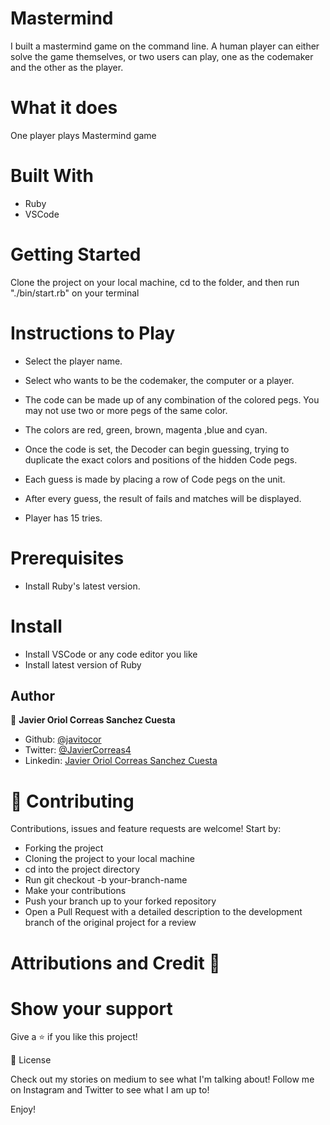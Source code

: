 # Mastermind
I built a mastermind game on the command line. A human player can either solve the game themselves, or two users can play, one as the codemaker and the other as the player.

# What it does
One player plays Mastermind game

# Built With
- Ruby
- VSCode

# Getting Started
Clone the project on your local machine, cd to the folder, and then run "./bin/start.rb" on your terminal

# Instructions to Play
- Select the player name.

- Select who wants to be the codemaker, the computer or a player.

- The code can be made up of any combination of the colored pegs. You may not use two or more pegs of the same color.

- The colors are red, green, brown, magenta ,blue and cyan.

- Once the code is set, the Decoder can begin guessing, trying to duplicate the exact colors and positions of the hidden Code pegs.

- Each guess is made by placing a row of Code pegs on the unit. 

- After every guess, the result of fails and matches will be displayed.

- Player has 15 tries.

# Prerequisites
- Install Ruby's latest version.

# Install
- Install VSCode or any code editor you like
- Install latest version of Ruby

## Author

👤 **Javier Oriol Correas Sanchez Cuesta**

- Github: [@javitocor](https://github.com/javitocor)
- Twitter: [@JavierCorreas4](https://twitter.com/JavierCorreas4)
- Linkedin: [Javier Oriol Correas Sanchez Cuesta](https://www.linkedin.com/in/javier-correas-sanchez-cuesta-15289482/)

# 🤝 Contributing
Contributions, issues and feature requests are welcome! Start by:

- Forking the project
- Cloning the project to your local machine
- cd into the project directory
- Run git checkout -b your-branch-name
- Make your contributions
- Push your branch up to your forked repository
- Open a Pull Request with a detailed description to the development branch of the original project for a review

# Attributions and Credit 🚀


# Show your support
Give a ⭐️ if you like this project!

📝 License

Check out my stories on medium to see what I'm talking about! Follow me on Instagram and Twitter to see what I am up to!

Enjoy!

